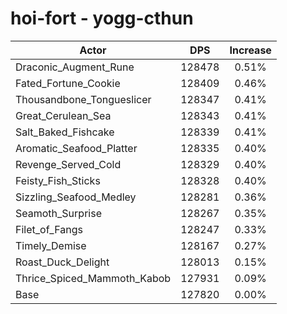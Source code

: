 # hoi-fort - yogg-cthun
| Actor | DPS | Increase |
|---|:---:|:---:|
|Draconic_Augment_Rune|128478|0.51%|
|Fated_Fortune_Cookie|128409|0.46%|
|Thousandbone_Tongueslicer|128347|0.41%|
|Great_Cerulean_Sea|128343|0.41%|
|Salt_Baked_Fishcake|128339|0.41%|
|Aromatic_Seafood_Platter|128335|0.40%|
|Revenge_Served_Cold|128329|0.40%|
|Feisty_Fish_Sticks|128328|0.40%|
|Sizzling_Seafood_Medley|128281|0.36%|
|Seamoth_Surprise|128267|0.35%|
|Filet_of_Fangs|128247|0.33%|
|Timely_Demise|128167|0.27%|
|Roast_Duck_Delight|128013|0.15%|
|Thrice_Spiced_Mammoth_Kabob|127931|0.09%|
|Base|127820|0.00%|
